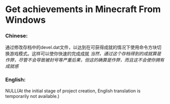 # Get achievements in Minecraft From Windows

### Chinese:

通过修改存档中的devel.dat文件，以达到在可获得成就的情况下使用命令方块切换游戏模式。这样可以使你快速的完成成就
*当然，通过这个存档得到的成就算是作弊，尽管不会导致被封号等严重后果，但这的确算是作弊，而且这不会使你拥有成就感*

### English:

NULL(At the initial stage of project creation, English translation is temporarily not available.)
